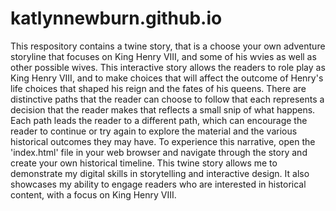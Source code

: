 # katlynnewburn.github.io
This respository contains a twine story, that is a choose your own adventure storyline that focuses on King Henry VIII, and some of his wvies as well as other possible wives. This interactive story allows the readers to role play as King Henry VIII, and to make choices that will affect the outcome of Henry's life choices that shaped his reign and the fates of his queens. There are distinctive paths that the reader can choose to follow that each represents a decision that the reader makes that reflects a small snip of what happens. Each path leads the reader to a different path, which can encourage the reader to continue or try again to explore the material and the various historical outcomes they may have. To experience this narrative, open the 'index.html' file in your web browser and navigate through the story and create your own historical timeline. This twine story allows me to demonstrate my digital skills in storytelling and interactive design. It also showcases my ability to engage readers who are interested in historical content, with a focus on King Henry VIII.

